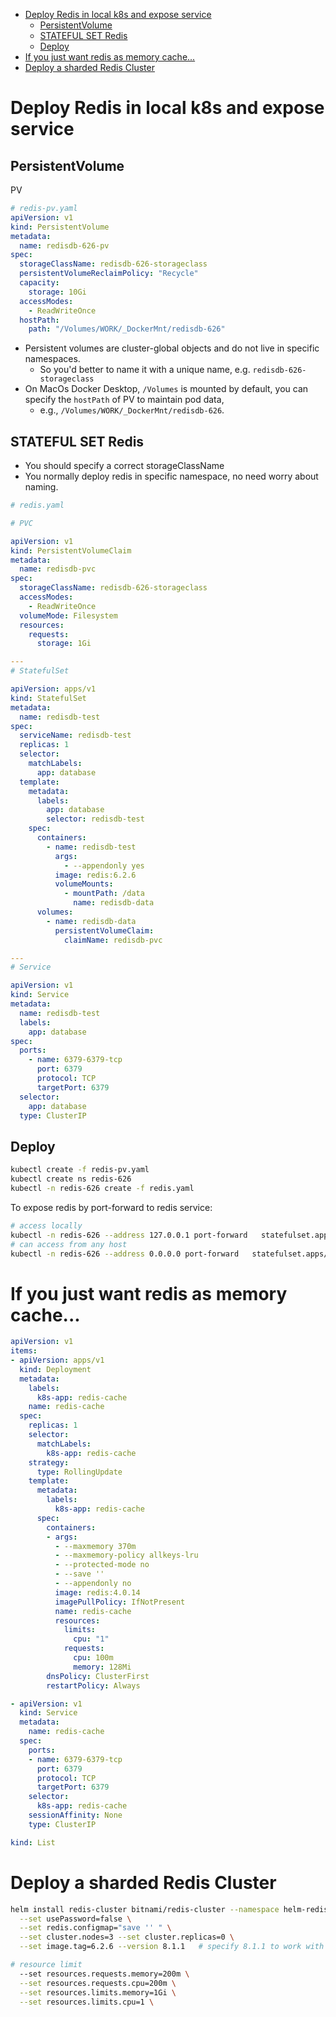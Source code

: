 [](...menustart)

- [Deploy Redis in local k8s and expose service](#867c17202bd1062ba34bf99faf434d6b)
    - [PersistentVolume](#858e55ea2e6429120a862313c50a9f5f)
    - [STATEFUL SET Redis](#305457477e783f4354ecabe28cd3081c)
    - [Deploy](#507a3a88cebc46603ce2be8eaa924eee)
- [If you just want redis as memory cache...](#15b6834685dfbd80ef67e02007df091d)
- [Deploy a sharded Redis Cluster](#e2e77c5f017ea9f68dc318151ea60a94)

[](...menuend)


<h2 id="867c17202bd1062ba34bf99faf434d6b"></h2>

# Deploy Redis in local k8s and expose service

<h2 id="858e55ea2e6429120a862313c50a9f5f"></h2>

## PersistentVolume

PV

```yaml
# redis-pv.yaml
apiVersion: v1
kind: PersistentVolume
metadata:
  name: redisdb-626-pv
spec:
  storageClassName: redisdb-626-storageclass
  persistentVolumeReclaimPolicy: "Recycle"
  capacity:
    storage: 10Gi
  accessModes:
    - ReadWriteOnce
  hostPath:
    path: "/Volumes/WORK/_DockerMnt/redisdb-626"
```

- Persistent volumes are cluster-global objects and do not live in specific namespaces.  
    - So you'd better to name it with a unique name, e.g. `redisdb-626-storageclass`
- On MacOs Docker Desktop, `/Volumes` is mounted by default, you can specify the `hostPath` of PV to maintain pod data, 
    - e.g., `/Volumes/WORK/_DockerMnt/redisdb-626`.


<h2 id="305457477e783f4354ecabe28cd3081c"></h2>

## STATEFUL SET Redis

- You should specify a correct storageClassName
- You normally deploy redis in specific namespace, no need worry about naming.

```yaml
# redis.yaml

# PVC

apiVersion: v1
kind: PersistentVolumeClaim
metadata:
  name: redisdb-pvc
spec:
  storageClassName: redisdb-626-storageclass
  accessModes:
    - ReadWriteOnce
  volumeMode: Filesystem
  resources:
    requests:
      storage: 1Gi

---
# StatefulSet

apiVersion: apps/v1
kind: StatefulSet
metadata:
  name: redisdb-test
spec:
  serviceName: redisdb-test
  replicas: 1
  selector:
    matchLabels:
      app: database
  template:
    metadata:
      labels:
        app: database
        selector: redisdb-test
    spec:
      containers:
        - name: redisdb-test
          args:
            - --appendonly yes
          image: redis:6.2.6
          volumeMounts:
            - mountPath: /data
              name: redisdb-data
      volumes:
        - name: redisdb-data
          persistentVolumeClaim:
            claimName: redisdb-pvc

---
# Service

apiVersion: v1
kind: Service
metadata:
  name: redisdb-test
  labels:
    app: database
spec:
  ports:
    - name: 6379-6379-tcp
      port: 6379
      protocol: TCP
      targetPort: 6379
  selector:
    app: database
  type: ClusterIP

```


<h2 id="507a3a88cebc46603ce2be8eaa924eee"></h2>

## Deploy 

```bash
kubectl create -f redis-pv.yaml
kubectl create ns redis-626
kubectl -n redis-626 create -f redis.yaml
```

To expose redis by port-forward to redis service:

```bash
# access locally
kubectl -n redis-626 --address 127.0.0.1 port-forward   statefulset.apps/redisdb-test 6379:6379
# can access from any host
kubectl -n redis-626 --address 0.0.0.0 port-forward   statefulset.apps/redisdb-test 6379:6379
```


<h2 id="15b6834685dfbd80ef67e02007df091d"></h2>

# If you just want redis as memory cache...


```yaml
apiVersion: v1
items:
- apiVersion: apps/v1
  kind: Deployment
  metadata:
    labels:
      k8s-app: redis-cache
    name: redis-cache
  spec:
    replicas: 1
    selector:
      matchLabels:
        k8s-app: redis-cache
    strategy:
      type: RollingUpdate
    template:
      metadata:
        labels:
          k8s-app: redis-cache
      spec:
        containers:
        - args:
          - --maxmemory 370m
          - --maxmemory-policy allkeys-lru
          - --protected-mode no
          - --save ''
          - --appendonly no
          image: redis:4.0.14
          imagePullPolicy: IfNotPresent
          name: redis-cache
          resources:
            limits:
              cpu: "1"
            requests:
              cpu: 100m
              memory: 128Mi
        dnsPolicy: ClusterFirst
        restartPolicy: Always

- apiVersion: v1
  kind: Service
  metadata:
    name: redis-cache
  spec:
    ports:
    - name: 6379-6379-tcp
      port: 6379
      protocol: TCP
      targetPort: 6379
    selector:
      k8s-app: redis-cache
    sessionAffinity: None
    type: ClusterIP

kind: List
```


<h2 id="e2e77c5f017ea9f68dc318151ea60a94"></h2>

# Deploy a sharded Redis Cluster

```bash
helm install redis-cluster bitnami/redis-cluster --namespace helm-redis-626 \
  --set usePassword=false \
  --set redis.configmap="save '' " \
  --set cluster.nodes=3 --set cluster.replicas=0 \
  --set image.tag=6.2.6 --version 8.1.1   # specify 8.1.1 to work with redis 6.2.6
```

```bash
# resource limit
  --set resources.requests.memory=200m \
  --set resources.requests.cpu=200m \
  --set resources.limits.memory=1Gi \
  --set resources.limits.cpu=1 \
```


